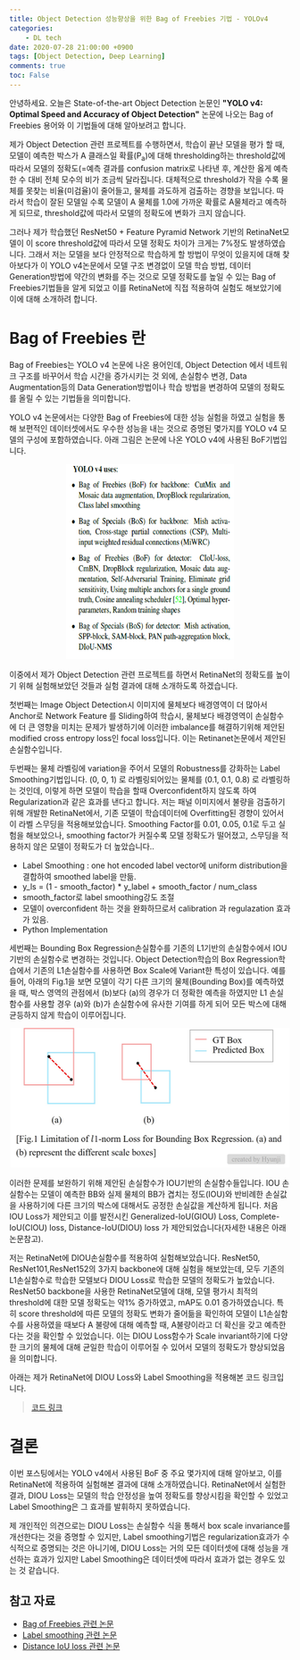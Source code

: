 ```yaml
---
title: Object Detection 성능향상을 위한 Bag of Freebies 기법 - YOLOv4
categories:
    - DL tech
date: 2020-07-28 21:00:00 +0900
tags: [Object Detection, Deep Learning]    
comments: true
toc: False
---
```

안녕하세요. 오늘은 State-of-the-art Object Detection 논문인 **"YOLO v4: Optimal Speed and Accuracy of Object Detection"** 논문에 나오는 Bag of Freebies 용어와 이 기법들에 대해 알아보려고 합니다. 

제가 Object Detection 관련 프로젝트를 수행하면서, 학습이 끝난 모델을 평가 할 때, 모델이 예측한 박스가 A 클래스일 확률(P<sub>a</sub>)에 대해 thresholding하는 threshold값에 따라서 모델의 정확도(=예측 결과를 confusion matrix로 나타낸 후, 계산한 옳게 예측한 수 대비 전체 모수의 비가 조금씩 달라집니다. 
대체적으로 threshold가 작을 수록 물체를 못찾는 비율(미검율)이 줄어들고, 물체를 과도하게 검출하는 경향을 보입니다. 따라서 학습이 잘된 모델일 수록 모델이 A 물체를 1.0에 가까운 확률로 A물체라고 예측하게 되므로, threshold값에 따라서 모델의 정확도에 변화가 크지 않습니다.

그러나 제가 학습했던 ResNet50 + Feature Pyramid Network 기반의 RetinaNet모델이 이 score threshold값에 따라서 모델 정확도 차이가 크게는 7%정도 발생하였습니다. 그래서 저는 모델을 보다 안정적으로 학습하게 할 방법이 무엇이 있을지에 대해 찾아보다가 이 YOLO v4논문에서 모델 구조 변경없이 
모델 학습 방법, 데이터 Generation방법에 약간의 변화를 주는 것으로 모델 정확도를 높일 수 있는 Bag of Freebies기법들을 알게 되었고 이를 RetinaNet에 직접 적용하여 실험도 해보았기에 이에 대해 소개하려 합니다.
 
 
Bag of Freebies 란
=========================================================================================
Bag of Freebies는 YOLO v4 논문에 나온 용어인데, Object Detection 에서 네트워크 구조를 바꾸어서 학습 시간을 증가시키는 것 외에,
 손실함수 변경, Data Augmentation등의 Data Generation방법이나 학습 방법을 변경하여 모델의 정확도를 올릴 수 있는 기법들을 의미합니다. 
 
 YOLO v4 논문에서는 다양한 Bag of Freebies에 대한 성능 실험을 하였고 실험을 통해 보편적인 데이터셋에서도 우수한 성능을 내는 것으로 증명된 몇가지를 YOLO v4 모델의 구성에 포함하였습니다. 아래 그림은 논문에 나온 YOLO v4에 사용된 BoF기법입니다.
 <center><img src="/assets/images/bagoffreebies.PNG" width="300" height="350"></center> 
 
 이중에서 제가 Object Detection 관련 프로젝트를 하면서 RetinaNet의 정확도를 높이기 위해 실험해보았던 것들과 실험 결과에 대해 소개하도록 하겠습니다.     
   
첫번째는 Image Object Detection시 이미지에 물체보다 배경영역이 더 많아서 Anchor로 Network Feature 를 Sliding하여 학습시,
물체보다 배경영역이 손실함수에 더 큰 영향을 미치는 문제가 발생하기에 이러한 imbalance를 해결하기위해 제안된 modified cross entropy loss인 focal loss입니다. 이는 Retinanet논문에서 제안된 손실함수입니다.

두번째는 물체 라벨링에 variation을 주어서 모델의 Robustness를 강화하는 Label Smoothing기법입니다. (0, 0, 1) 로 라벨링되어있는 물체를 (0.1, 0.1, 0.8) 로 라벨링하는 것인데, 이렇게 하면 모델이 학습을 할때 Overconfident하지 않도록 하여 Regularization과 같은 효과를 낸다고 합니다.
저는 패널 이미지에서 불량을 검출하기 위해 개발한 RetinaNet에서, 기존 모델이 학습데이터에 Overfitting된 경향이 있어서 이 라벨 스무딩을 적용해보았습니다. 
Smoothing Factor를 0.01, 0.05, 0.1로 두고 실험을 해보았으나, smoothing factor가 커질수록 모델 정확도가 떨어졌고, 스무딩을 적용하지 않은 모델이 정확도가 더 높았습니다..
     
- Label Smoothing : one hot encoded label vector에 uniform distribution을 결합하여 smoothed label을 만듦.        
- y_ls  = (1 - smooth_factor) * y_label + smooth_factor / num_class
- smooth_factor로 label smoothing강도 조절
- 모델이 overconfident 하는 것을 완화하므로서 calibration 과 regulazation 효과가 있음.
- Python Implementation
 <script src="https://gist.github.com/HyunjiEllenPak/dc45cc37fcc28eaac6288fd4b3c019e2.js"></script> 

세번째는 Bounding Box Regression손실함수를 기존의 L1기반의 손실함수에서 IOU기반의 손실함수로 변경하는 것입니다. Object Detection학습의 Box Regression학습에서 기존의 L1손실함수를 사용하면 Box Scale에 Variant한 특성이 있습니다. 
예를 들어, 아래의 Fig.1을 보면 모델이 각기 다른 크기의 물체(Bounding Box)를 예측하였을 때, 박스 영역의 관점에서 (b)보다 (a)의 경우가 더 정확한 예측을 하였지만 L1 손실함수를 사용할 경우 (a)와 (b)가 손실함수에 유사한 기여를 하게 되어 모든 박스에 대해 균등하지 않게 학습이 이루어집니다. 
<center><img src="/assets/images/mse_problem.jpg" width="500" height="250"></center>

이러한 문제를 보완하기 위해 제안된 손실함수가 IOU기반의 손실함수들입니다. IOU 손실함수는 모델이 예측한 BB와 실제 물체의 BB가 겹치는 정도(IOU)와 반비례한 손실값을 사용하기에 다른 크기의 박스에 대해서도 공정한 손실값을 계산하게 됩니다. 
처음 IOU Loss가 제안되고 이를 발전시킨 Generalized-IoU(GIOU) Loss, Complete-IoU(CIOU) loss, Distance-IoU(DIOU) loss 가 제안되었습니다(자세한 내용은 아래 논문참고). 
 
저는 RetinaNet에 DIOU손실함수를 적용하여 실험해보았습니다. ResNet50, ResNet101,ResNet152의 3가지 backbone에 대해 실험을 해보았는데, 모두 기존의 L1손실함수로 학습한 모델보다 DIOU Loss로 학습한 모델의 정확도가 높았습니다. 
 ResNet50 backbone을 사용한 RetinaNet모델에 대해, 모델 평가시 최적의 threshold에 대한 모델 정확도는 약1% 증가하였고, mAP도 0.01 증가하였습니다. 
 특히 score threshold에 따른 모델의 정확도 변화가 줄어듦을 확인하여 모델이 L1손실함수를 사용하였을 때보다 A 불량에 대해 예측할 때, A불량이라고 더 확신을 갖고 예측한다는 것을 확인할 수 있었습니다. 이는 DIOU Loss함수가 Scale invariant하기에 다양한 크기의 물체에 대해 균일한 학습이 이루어질 수 있어서 모델의 정확도가 향상되었음을 의미합니다.         

 아래는 제가 RetinaNet에 DIOU Loss와 Label Smoothing을 적용해본 코드 링크입니다.
> [코드 링크](https://github.com/HyunjiEllenPak/keras-retinanet)

결론 
==============
이번 포스팅에서는 YOLO v4에서 사용된 BoF 중 주요 몇가지에 대해 알아보고, 이를 RetinaNet에 적용하여 실험해본 결과에 대해 소개하였습니다. 
RetinaNet에서 실험한 결과, DIOU Loss는 모델의 학습 안정성을 높여 정확도를 향상시킴을 확인할 수 있었고 Label Smoothing은 그 효과를 발휘하지 못하였습니다. 

제 개인적인 의견으로는 DIOU Loss는 손실함수 식을 통해서 box scale invariance를 개선한다는 것을 증명할 수 있지만, 
Label smoothing기법은 regularization효과가 수식적으로 증명되는 것은 아니기에, DIOU Loss는 거의 모든 데이터셋에 대해 성능을 개선하는 효과가 있지만 Label Smoothing은 데이터셋에 따라서 효과가 없는 경우도 있는 것 같습니다.  
      
    
 
 참고 자료
-----------------------------------------------------------------------
 - [Bag of Freebies 관련 논문](https://arxiv.org/pdf/2004.10934.pdf)
 - [Label smoothing 관련 논문](https://www.cv-foundation.org/openaccess/content_cvpr_2016/papers/Szegedy_Rethinking_the_Inception_CVPR_2016_paper.pdf)
 - [Distance IoU loss 관련 논문](https://arxiv.org/pdf/1911.08287.pdf)